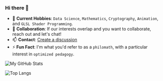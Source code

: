 ### Hi there 👋

- 🌱 **Current Hobbies**: `Data Science`, `Mathematics`, `Cryptography`, `Animation`, and `GLSL Shader Programming`.
- 👯 **Collaboration**: If our interests overlap and you want to collaborate, reach out and let's chat!
- 📫 **Contact**: [Create a discussion](https://github.com/christopherball/christopherball/discussions)
- ⚡ **Fun Fact**: I'm what you'd refer to as a `philomath`, with a particular interest in `optimized pedagogy`.

![My GitHub Stats](https://github-readme-stats.vercel.app/api?username=christopherball&theme=synthwave)

![Top Langs](https://github-readme-stats.vercel.app/api/top-langs/?username=christopherball&theme=synthwave&layout=compact)

<!--
**christopherball/christopherball** is a ✨ _special_ ✨ repository because its `README.md` (this file) appears on your GitHub profile.

Here are some ideas to get you started:

- 🔭 I’m currently working on ...
- 🌱 I’m currently learning ...
- 👯 I’m looking to collaborate on ...
- 🤔 I’m looking for help with ...
- 💬 Ask me about ...
- 📫 How to reach me: ...
- 😄 Pronouns: ...
- ⚡ Fun fact: ...
-->
